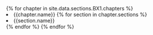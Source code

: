 <div>
{% for chapter in site.data.sections.BX1.chapters %}
    <li>
        {{chapter.name}}
        {% for section in chapter.sections %}
        <li>
        {{section.name}}
        </li>
        {% endfor %}
    </li>
{% endfor %}
</div>